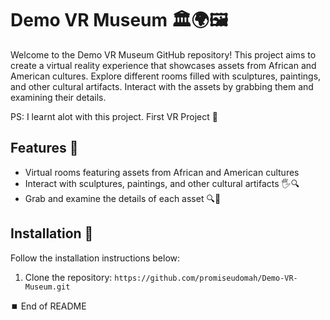 # Demo VR Museum 🏛️🌍🖼️

Welcome to the Demo VR Museum GitHub repository! This project aims to create a virtual reality experience that showcases assets from African and American cultures. Explore different rooms filled with sculptures, paintings, and other cultural artifacts. Interact with the assets by grabbing them and examining their details. 

PS: I learnt alot with this project. First VR Project 🚀

## Features 🌟
- Virtual rooms featuring assets from African and American cultures
- Interact with sculptures, paintings, and other cultural artifacts 🖐️🔍
- Grab and examine the details of each asset 🔍🎨

## Installation 🚀
Follow the installation instructions below:
1. Clone the repository: `https://github.com/promiseudomah/Demo-VR-Museum.git`


⏹️ End of README

